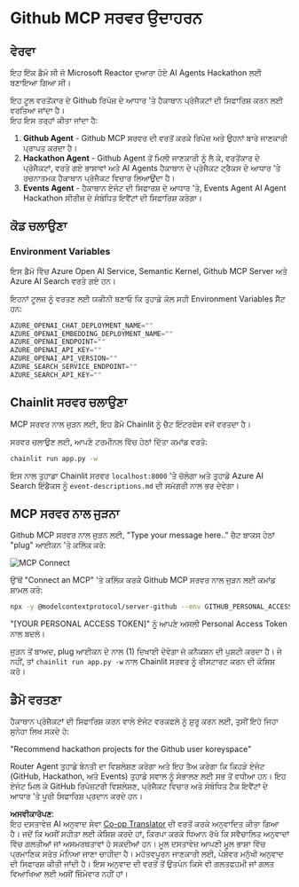 <!--
CO_OP_TRANSLATOR_METADATA:
{
  "original_hash": "9bf0395cbc541ce8db2a9699c8678dfc",
  "translation_date": "2025-07-12T14:21:44+00:00",
  "source_file": "11-mcp/code_samples/github-mcp/README.md",
  "language_code": "pa"
}
-->
# Github MCP ਸਰਵਰ ਉਦਾਹਰਨ

## ਵੇਰਵਾ

ਇਹ ਇੱਕ ਡੈਮੋ ਸੀ ਜੋ Microsoft Reactor ਦੁਆਰਾ ਹੋਏ AI Agents Hackathon ਲਈ ਬਣਾਇਆ ਗਿਆ ਸੀ।

ਇਹ ਟੂਲ ਵਰਤੋਂਕਾਰ ਦੇ Github ਰਿਪੋਜ਼ ਦੇ ਆਧਾਰ 'ਤੇ ਹੈਕਾਥਾਨ ਪ੍ਰੋਜੈਕਟਾਂ ਦੀ ਸਿਫਾਰਿਸ਼ ਕਰਨ ਲਈ ਵਰਤਿਆ ਜਾਂਦਾ ਹੈ।  
ਇਹ ਇਸ ਤਰ੍ਹਾਂ ਕੀਤਾ ਜਾਂਦਾ ਹੈ:

1. **Github Agent** - Github MCP ਸਰਵਰ ਦੀ ਵਰਤੋਂ ਕਰਕੇ ਰਿਪੋਜ਼ ਅਤੇ ਉਹਨਾਂ ਬਾਰੇ ਜਾਣਕਾਰੀ ਪ੍ਰਾਪਤ ਕਰਦਾ ਹੈ।  
2. **Hackathon Agent** - Github Agent ਤੋਂ ਮਿਲੀ ਜਾਣਕਾਰੀ ਨੂੰ ਲੈ ਕੇ, ਵਰਤੋਂਕਾਰ ਦੇ ਪ੍ਰੋਜੈਕਟਾਂ, ਵਰਤੇ ਗਏ ਭਾਸ਼ਾਵਾਂ ਅਤੇ AI Agents ਹੈਕਾਥਾਨ ਦੇ ਪ੍ਰੋਜੈਕਟ ਟ੍ਰੈਕਸ ਦੇ ਆਧਾਰ 'ਤੇ ਰਚਨਾਤਮਕ ਹੈਕਾਥਾਨ ਪ੍ਰੋਜੈਕਟ ਵਿਚਾਰ ਲਿਆਉਂਦਾ ਹੈ।  
3. **Events Agent** - ਹੈਕਾਥਾਨ ਏਜੰਟ ਦੀ ਸਿਫਾਰਸ਼ ਦੇ ਆਧਾਰ 'ਤੇ, Events Agent AI Agent Hackathon ਸੀਰੀਜ਼ ਦੇ ਸੰਬੰਧਿਤ ਇਵੈਂਟਾਂ ਦੀ ਸਿਫਾਰਿਸ਼ ਕਰੇਗਾ।  

## ਕੋਡ ਚਲਾਉਣਾ

### Environment Variables

ਇਸ ਡੈਮੋ ਵਿੱਚ Azure Open AI Service, Semantic Kernel, Github MCP Server ਅਤੇ Azure AI Search ਵਰਤੇ ਗਏ ਹਨ।

ਇਹਨਾਂ ਟੂਲਜ਼ ਨੂੰ ਵਰਤਣ ਲਈ ਯਕੀਨੀ ਬਣਾਓ ਕਿ ਤੁਹਾਡੇ ਕੋਲ ਸਹੀ Environment Variables ਸੈੱਟ ਹਨ:

```python
AZURE_OPENAI_CHAT_DEPLOYMENT_NAME=""
AZURE_OPENAI_EMBEDDING_DEPLOYMENT_NAME=""
AZURE_OPENAI_ENDPOINT=""
AZURE_OPENAI_API_KEY=""
AZURE_OPENAI_API_VERSION=""
AZURE_SEARCH_SERVICE_ENDPOINT=""
AZURE_SEARCH_API_KEY=""
```

## Chainlit ਸਰਵਰ ਚਲਾਉਣਾ

MCP ਸਰਵਰ ਨਾਲ ਜੁੜਨ ਲਈ, ਇਹ ਡੈਮੋ Chainlit ਨੂੰ ਚੈਟ ਇੰਟਰਫੇਸ ਵਜੋਂ ਵਰਤਦਾ ਹੈ।

ਸਰਵਰ ਚਲਾਉਣ ਲਈ, ਆਪਣੇ ਟਰਮੀਨਲ ਵਿੱਚ ਹੇਠਾਂ ਦਿੱਤਾ ਕਮਾਂਡ ਵਰਤੋ:

```bash
chainlit run app.py -w
```

ਇਸ ਨਾਲ ਤੁਹਾਡਾ Chainlit ਸਰਵਰ `localhost:8000` 'ਤੇ ਚੱਲੇਗਾ ਅਤੇ ਤੁਹਾਡੇ Azure AI Search ਇੰਡੈਕਸ ਨੂੰ `event-descriptions.md` ਦੀ ਸਮੱਗਰੀ ਨਾਲ ਭਰ ਦੇਵੇਗਾ।

## MCP ਸਰਵਰ ਨਾਲ ਜੁੜਨਾ

Github MCP ਸਰਵਰ ਨਾਲ ਜੁੜਨ ਲਈ, "Type your message here.." ਚੈਟ ਬਾਕਸ ਹੇਠਾਂ "plug" ਆਈਕਨ 'ਤੇ ਕਲਿੱਕ ਕਰੋ:

![MCP Connect](../../../../../translated_images/mcp-chainlit-1.9154745f51c1f0437829df7624bff2f6268272f964f260fae8c7134d54e00f50.pa.png)

ਉੱਥੋਂ "Connect an MCP" 'ਤੇ ਕਲਿੱਕ ਕਰਕੇ Github MCP ਸਰਵਰ ਨਾਲ ਜੁੜਨ ਲਈ ਕਮਾਂਡ ਸ਼ਾਮਲ ਕਰੋ:

```bash
npx -y @modelcontextprotocol/server-github --env GITHUB_PERSONAL_ACCESS_TOKEN=[YOUR PERSONAL ACCESS TOKEN]
```

"[YOUR PERSONAL ACCESS TOKEN]" ਨੂੰ ਆਪਣੇ ਅਸਲੀ Personal Access Token ਨਾਲ ਬਦਲੋ।

ਜੁੜਨ ਤੋਂ ਬਾਅਦ, plug ਆਈਕਨ ਦੇ ਨਾਲ (1) ਦਿਖਾਈ ਦੇਵੇਗਾ ਜੋ ਕਨੈਕਸ਼ਨ ਦੀ ਪੁਸ਼ਟੀ ਕਰਦਾ ਹੈ। ਜੇ ਨਹੀਂ, ਤਾਂ `chainlit run app.py -w` ਨਾਲ Chainlit ਸਰਵਰ ਨੂੰ ਰੀਸਟਾਰਟ ਕਰਨ ਦੀ ਕੋਸ਼ਿਸ਼ ਕਰੋ।

## ਡੈਮੋ ਵਰਤਣਾ

ਹੈਕਾਥਾਨ ਪ੍ਰੋਜੈਕਟਾਂ ਦੀ ਸਿਫਾਰਿਸ਼ ਕਰਨ ਵਾਲੇ ਏਜੰਟ ਵਰਕਫਲੋ ਨੂੰ ਸ਼ੁਰੂ ਕਰਨ ਲਈ, ਤੁਸੀਂ ਇਹੋ ਜਿਹਾ ਸੁਨੇਹਾ ਲਿਖ ਸਕਦੇ ਹੋ:

"Recommend hackathon projects for the Github user koreyspace"

Router Agent ਤੁਹਾਡੇ ਬੇਨਤੀ ਦਾ ਵਿਸ਼ਲੇਸ਼ਣ ਕਰੇਗਾ ਅਤੇ ਇਹ ਤੈਅ ਕਰੇਗਾ ਕਿ ਕਿਹੜੇ ਏਜੰਟ (GitHub, Hackathon, ਅਤੇ Events) ਤੁਹਾਡੇ ਸਵਾਲ ਨੂੰ ਸੰਭਾਲਣ ਲਈ ਸਭ ਤੋਂ ਵਧੀਆ ਹਨ। ਇਹ ਏਜੰਟ ਮਿਲ ਕੇ GitHub ਰਿਪੋਜ਼ਟਰੀ ਵਿਸ਼ਲੇਸ਼ਣ, ਪ੍ਰੋਜੈਕਟ ਵਿਚਾਰ ਅਤੇ ਸੰਬੰਧਿਤ ਟੈਕ ਇਵੈਂਟਾਂ ਦੇ ਆਧਾਰ 'ਤੇ ਪੂਰੀ ਸਿਫਾਰਿਸ਼ ਪ੍ਰਦਾਨ ਕਰਦੇ ਹਨ।

**ਅਸਵੀਕਾਰੋਪਣ**:  
ਇਹ ਦਸਤਾਵੇਜ਼ AI ਅਨੁਵਾਦ ਸੇਵਾ [Co-op Translator](https://github.com/Azure/co-op-translator) ਦੀ ਵਰਤੋਂ ਕਰਕੇ ਅਨੁਵਾਦਿਤ ਕੀਤਾ ਗਿਆ ਹੈ। ਜਦੋਂ ਕਿ ਅਸੀਂ ਸਹੀਤਾ ਲਈ ਕੋਸ਼ਿਸ਼ ਕਰਦੇ ਹਾਂ, ਕਿਰਪਾ ਕਰਕੇ ਧਿਆਨ ਰੱਖੋ ਕਿ ਸਵੈਚਾਲਿਤ ਅਨੁਵਾਦਾਂ ਵਿੱਚ ਗਲਤੀਆਂ ਜਾਂ ਅਸਮਰਥਤਾਵਾਂ ਹੋ ਸਕਦੀਆਂ ਹਨ। ਮੂਲ ਦਸਤਾਵੇਜ਼ ਆਪਣੀ ਮੂਲ ਭਾਸ਼ਾ ਵਿੱਚ ਪ੍ਰਮਾਣਿਕ ਸਰੋਤ ਮੰਨਿਆ ਜਾਣਾ ਚਾਹੀਦਾ ਹੈ। ਮਹੱਤਵਪੂਰਨ ਜਾਣਕਾਰੀ ਲਈ, ਪੇਸ਼ੇਵਰ ਮਨੁੱਖੀ ਅਨੁਵਾਦ ਦੀ ਸਿਫਾਰਸ਼ ਕੀਤੀ ਜਾਂਦੀ ਹੈ। ਇਸ ਅਨੁਵਾਦ ਦੀ ਵਰਤੋਂ ਤੋਂ ਉਤਪੰਨ ਕਿਸੇ ਵੀ ਗਲਤਫਹਮੀ ਜਾਂ ਗਲਤ ਵਿਆਖਿਆ ਲਈ ਅਸੀਂ ਜ਼ਿੰਮੇਵਾਰ ਨਹੀਂ ਹਾਂ।
